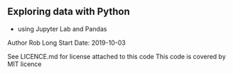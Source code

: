 ## Exploring data with Python
- using Jupyter Lab and Pandas

Author Rob Long
Start Date: 2019-10-03

See LICENCE.md for license attached to this code
This code is covered by MIT licence